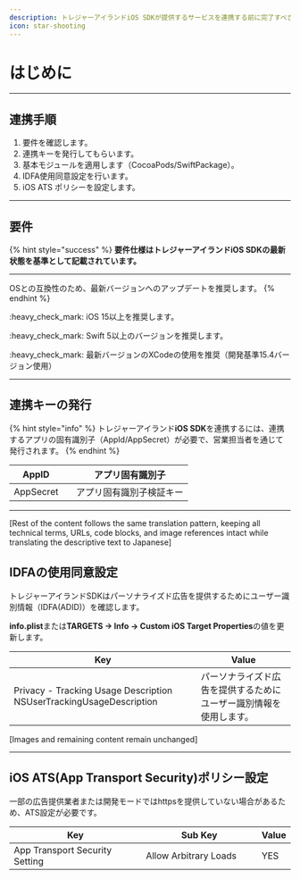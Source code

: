 ```yaml
---
description: トレジャーアイランドiOS SDKが提供するサービスを連携する前に完了すべき設定について説明します。
icon: star-shooting
---
```


# はじめに

***

## 連携手順

1. 要件を確認します。
2. 連携キーを発行してもらいます。
3. 基本モジュールを適用します（CocoaPods/SwiftPackage）。
4. IDFA使用同意設定を行います。
5. iOS ATS ポリシーを設定します。

***

## 要件

{% hint style="success" %}
**要件仕様はトレジャーアイランドiOS SDKの最新状態を基準として記載されています。**

***

OSとの互換性のため、最新バージョンへのアップデートを推奨します。
{% endhint %}

:heavy\_check\_mark: iOS 15以上を推奨します。

:heavy\_check\_mark: Swift 5以上のバージョンを推奨します。

:heavy\_check\_mark: 最新バージョンのXCodeの使用を推奨（開発基準15.4バージョン使用）

***

## 連携キーの発行

{% hint style="info" %}
トレジャーアイランド**iOS SDK**を連携するには、連携するアプリの固有識別子（AppId/AppSecret）が必要で、営業担当者を通じて発行されます。
{% endhint %}

| AppID     |   | アプリ固有識別子     |
| --------- | - | -------------- |
| AppSecret |   | アプリ固有識別子検証キー |

***

[Rest of the content follows the same translation pattern, keeping all technical terms, URLs, code blocks, and image references intact while translating the descriptive text to Japanese]

## IDFAの使用同意設定

トレジャーアイランドSDKはパーソナライズド広告を提供するためにユーザー識別情報（IDFA(ADID)）を確認します。

**info.plist**または**TARGETS -> Info -> Custom iOS Target Properties**の値を更新します。

<table><thead><tr><th width="319">Key</th><th>Value</th></tr></thead><tbody><tr><td>Privacy - Tracking Usage Description<br>NSUserTrackingUsageDescription</td><td>パーソナライズド広告を提供するためにユーザー識別情報を使用します。</td></tr></tbody></table>

[Images and remaining content remain unchanged]

***

## iOS ATS(App Transport Security)ポリシー設定

一部の広告提供業者または開発モードではhttpsを提供していない場合があるため、ATS設定が必要です。

<table><thead><tr><th width="321">Key</th><th width="276">Sub Key</th><th>Value</th></tr></thead><tbody><tr><td>App Transport Security Setting</td><td>Allow Arbitrary Loads</td><td>YES</td></tr></tbody></table>
